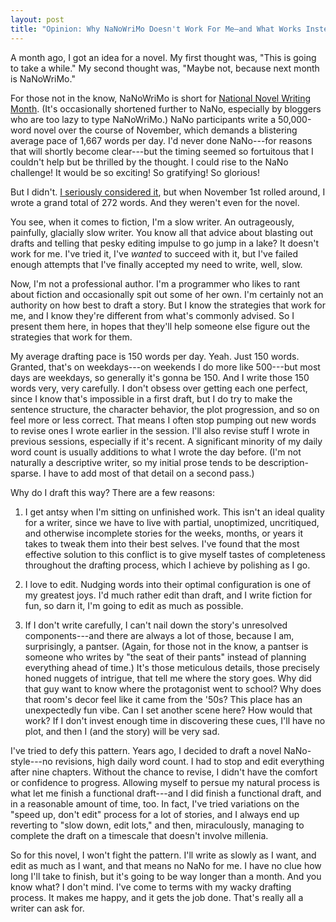```yaml
---
layout: post
title: "Opinion: Why NaNoWriMo Doesn't Work For Me—and What Works Instead"
---
```

A month ago, I got an idea for a novel. My first thought was, "This is going to take a while." My second thought was, "Maybe not, because next month is NaNoWriMo."

For those not in the know, NaNoWriMo is short for <a target="_blank" href="https://nanowrimo.org/">National Novel Writing Month</a>. (It's occasionally shortened further to NaNo, especially by bloggers who are too lazy to type NaNoWriMo.) NaNo participants write a 50,000-word novel over the course of November, which demands a blistering average pace of 1,667 words per day. I'd never done NaNo---for reasons that will shortly become clear---but the timing seemed so fortuitous that I couldn't help but be thrilled by the thought. I could rise to the NaNo challenge! It would be so exciting! So gratifying! So glorious!

But I didn't. <a target="_blank" href="https://twitter.com/theastrocrow/status/1453139573974896652?s=20">I seriously considered it</a>, but when November 1st rolled around, I wrote a grand total of 272 words. And they weren't even for the novel.

You see, when it comes to fiction, I'm a slow writer. An outrageously, painfully, glacially slow writer. You know all that advice about blasting out drafts and telling that pesky editing impulse to go jump in a lake? It doesn't work for me. I've tried it, I've _wanted_ to succeed with it, but I've failed enough attempts that I've finally accepted my need to write, well, slow.

Now, I'm not a professional author. I'm a programmer who likes to rant about fiction and occasionally spit out some of her own. I'm certainly not an authority on how best to draft a story. But I know the strategies that work for me, and I know they're different from what's commonly advised. So I present them here, in hopes that they'll help someone else figure out the strategies that work for them. 

My average drafting pace is 150 words per day. Yeah. Just 150 words. Granted, that's on weekdays---on weekends I do more like 500---but most days are weekdays, so generally it's gonna be 150. And I write those 150 words very, very carefully. I don't obsess over getting each one perfect, since I know that's impossible in a first draft, but I do try to make the sentence structure, the character behavior, the plot progression, and so on feel more or less correct. That means I often stop pumping out new words to revise ones I wrote earlier in the session. I'll also revise stuff I wrote in previous sessions, especially if it's recent. A significant minority of my daily word count is usually additions to what I wrote the day before. (I'm not naturally a descriptive writer, so my initial prose tends to be description-sparse. I have to add most of that detail on a second pass.)

Why do I draft this way? There are a few reasons:

1. I get antsy when I'm sitting on unfinished work. This isn't an ideal quality for a writer, since we have to live with partial, unoptimized, uncritiqued, and otherwise incomplete stories for the weeks, months, or years it takes to tweak them into their best selves. I've found that the most effective solution to this conflict is to give myself tastes of completeness throughout the drafting process, which I achieve by polishing as I go.

2. I love to edit. Nudging words into their optimal configuration is one of my greatest joys. I'd much rather edit than draft, and I write fiction for fun, so darn it, I'm going to edit as much as possible.

3. If I don't write carefully, I can't nail down the story's unresolved components---and there are always a lot of those, because I am, surprisingly, a pantser. (Again, for those not in the know, a pantser is someone who writes by "the seat of their pants" instead of planning everything ahead of time.) It's those meticulous details, those precisely honed nuggets of intrigue, that tell me where the story goes. Why did that guy want to know where the protagonist went to school? Why does that room's decor feel like it came from the '50s? This place has an unexpectedly fun vibe. Can I set another scene here? How would that work? If I don't invest enough time in discovering these cues, I'll have no plot, and then I (and the story) will be very sad.

I've tried to defy this pattern. Years ago, I decided to draft a novel NaNo-style---no revisions, high daily word count. I had to stop and edit everything after nine chapters. Without the chance to revise, I didn't have the comfort or confidence to progress. Allowing myself to persue my natural process is what let me finish a functional draft---and I did finish a functional draft, and in a reasonable amount of time, too. In fact, I've tried variations on the "speed up, don't edit" process for a lot of stories, and I always end up reverting to "slow down, edit lots," and then, miraculously, managing to complete the draft on a timescale that doesn't involve millenia.

So for this novel, I won't fight the pattern. I'll write as slowly as I want, and edit as much as I want, and that means no NaNo for me. I have no clue how long I'll take to finish, but it's going to be way longer than a month. And you know what? I don't mind. I've come to terms with my wacky drafting process. It makes me happy, and it gets the job done. That's really all a writer can ask for.